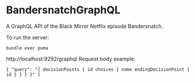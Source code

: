 # BandersnatchGraphQL
A GraphQL API of the Black Mirror Netflix episode Bandersnatch.

To run the server:
```
bundle exec puma
```

http://localhost:9292/graphql
Request body example:
```
{ "query": "{ decisionPoints { id choices { name endingDecisionPoint { id } } } }" }
```


